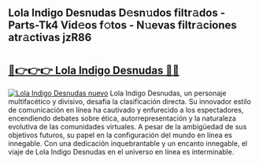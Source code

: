 ## Lola Indigo Desnudas D𝚎sn𝚞dos filtr𝚊dos - Parts-Tk4 Vid𝚎os f𝚘tos - N𝚞evas filtr𝚊ciones atr𝚊ctivas jzR86

# <h2><a href="http://mb4tdo.tromn.icu/?c=Lola+Indigo+Desnudas">🔗👉👉👉 Lola Indigo Desnudas 🔗🔗</a></h2>

[![Lola Indigo Desnudas nuevo](https://i.imgur.com/pEAQMta.gif)](http://mb4tdo.tromn.icu/?c=Lola+Indigo+Desnudas)
Lola Indigo Desnudas, un personaje multifacético y divisivo, desafía la clasificación directa. Su innovador estilo de comunicación en línea ha cautivado y enfurecido a los espectadores, encendiendo debates sobre ética, autorrepresentación y la naturaleza evolutiva de las comunidades virtuales. A pesar de la ambigüedad de sus objetivos futuros, su papel en la configuración del mundo en línea es innegable. Con una dedicación inquebrantable y un encanto innegable, el viaje de Lola Indigo Desnudas en el universo en línea es interminable.
